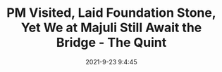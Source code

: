 ---
"title": "PM Visited, Laid Foundation Stone, Yet We at Majuli Still Await the Bridge - The Quint"
"date": "2021-9-23 9:4:45"
"feed_name": "GOOGLENEWSCONSTRUCTION"
"feed_website": "https://news.google.com/search?q=construction%2Bincident&hl=en-US&gl=US&ceid=US:en"
"feed_rss": "https://news.google.com/rss/search?q=construction%2Bincident&hl=en-US&gl=US&ceid=US:en"
"link": "https://www.thequint.com/my-report/foundation-stone-laid-twice-we-at-majuli-still-await-for-the-bridge-brahmaputra-boat-collision"
"file": "_posts/2021-1-1-e6812912e77647255a3939808ccfd3b20c8a4447.md"
"accident": "0"
"drilling": "0"
"dead": "0"
"injured": "0"
"where": "unknown site"
---